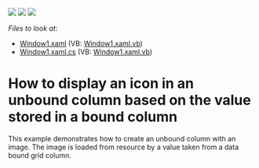 <!-- default badges list -->
![](https://img.shields.io/endpoint?url=https://codecentral.devexpress.com/api/v1/VersionRange/128649907/11.1.4%2B)
[![](https://img.shields.io/badge/Open_in_DevExpress_Support_Center-FF7200?style=flat-square&logo=DevExpress&logoColor=white)](https://supportcenter.devexpress.com/ticket/details/E1266)
[![](https://img.shields.io/badge/📖_How_to_use_DevExpress_Examples-e9f6fc?style=flat-square)](https://docs.devexpress.com/GeneralInformation/403183)
<!-- default badges end -->
<!-- default file list -->
*Files to look at*:

* [Window1.xaml](./CS/UnboundColumnWithIcons/Window1.xaml) (VB: [Window1.xaml.vb](./VB/UnboundColumnWithIcons/Window1.xaml.vb))
* [Window1.xaml.cs](./CS/UnboundColumnWithIcons/Window1.xaml.cs) (VB: [Window1.xaml.vb](./VB/UnboundColumnWithIcons/Window1.xaml.vb))
<!-- default file list end -->
# How to display an icon in an unbound column based on the value stored in a bound column


<p>This example demonstrates how to create an unbound column with an image. The image is loaded from resource by a value taken from a data bound grid column.</p>

<br/>


